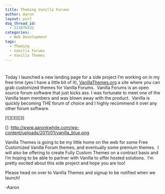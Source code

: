```yaml
---
title: Theming Vanilla Forums
author: Aaron
layout: post
dsq_thread_id:
  - 213876332
categories:
  - Web Development
tags:
  - Theming
  - Vanilla Forums
  - Vanilla Themes
---
```

# 

Today I launched a new landing page for a side project I’m working on in my free time (yes I have a little bit of it), [VanillaThemes.org][1] a site where you can grab customized themes for Vanilla Forums.  Vanilla Forums is an open source forum software that just kicks ass. I was fortunate to meet one of the Vanilla team members and was blown away with the product.  Vanilla is quickly becoming THE forum of choice and I highly recommend it over any other forum software.

 [1]: http://vanillathemes.org/

[![][3]][3]

 []: http://www.aaronkwhite.com/wp-content/uploads/2011/01/vanilla_blue.png

Vanilla Themes is going to be my little home on the web for some Free Customized Vanilla Forum themes, and eventually some premium themes.  I will also be offering to create Fully Custom Themes on a contract basis and I’m hoping to be able to partner with Vanilla to offer hosted solutions.  I’m pretty excited about this side project and hope you are too!

Please head on over to Vanilla Themes and signup to be notified when we launch!

-Aaron